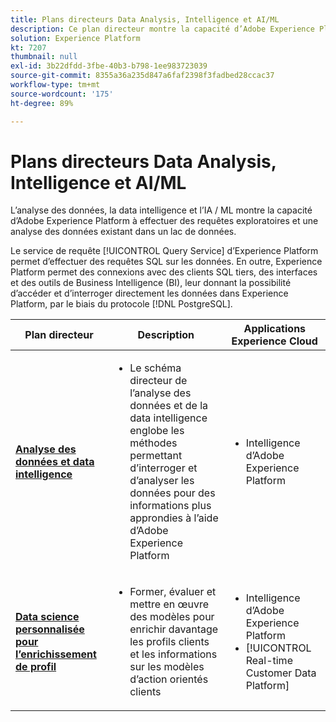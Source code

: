 ```yaml
---
title: Plans directeurs Data Analysis, Intelligence et AI/ML
description: Ce plan directeur montre la capacité d’Adobe Experience Platform à effectuer des requêtes exploratoires et une analyse des données existant dans un lac de données.
solution: Experience Platform
kt: 7207
thumbnail: null
exl-id: 3b22dfdd-3fbe-40b3-b798-1ee983723039
source-git-commit: 8355a36a235d847a6faf2398f3fadbed28ccac37
workflow-type: tm+mt
source-wordcount: '175'
ht-degree: 89%

---
```


# Plans directeurs Data Analysis, Intelligence et AI/ML

L’analyse des données, la data intelligence et l’IA / ML montre la capacité d’Adobe Experience Platform à effectuer des requêtes exploratoires et une analyse des données existant dans un lac de données.

Le service de requête [!UICONTROL Query Service] d’Experience Platform permet d’effectuer des requêtes SQL sur les données. En outre, Experience Platform permet des connexions avec des clients SQL tiers, des interfaces et des outils de Business Intelligence (BI), leur donnant la possibilité d’accéder et d’interroger directement les données dans Experience Platform, par le biais du protocole [!DNL PostgreSQL].

| Plan directeur | Description | Applications Experience Cloud |
|---|---|---|
| **[Analyse des données et data intelligence](analysis.md)** | <ul><li>Le schéma directeur de l’analyse des données et de la data intelligence englobe les méthodes permettant d’interroger et d’analyser les données pour des informations plus approndies à l’aide d’Adobe Experience Platform</ul></li> | <ul><li> Intelligence d’Adobe Experience Platform</ul></li> |
| **[Data science personnalisée pour l’enrichissement de profil](data-science.md)** | <ul><li>Former, évaluer et mettre en œuvre des modèles pour enrichir davantage les profils clients et les informations sur les modèles d’action orientés clients</li></ul> | <ul><li>Intelligence d’Adobe Experience Platform</li><li> [!UICONTROL Real-time Customer Data Platform]</li></ul> |
